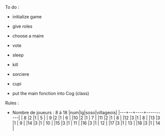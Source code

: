To do :
- initialize game
- give roles
- choose a maire
- vote
- sleep
- kill
- sorciere
- cupi




- put the main fonction into Cog (class)








Rules :
- Nombre de joueurs : 8 à 18
|num|lg|soso|villageois|
|---+--+----+----------|
| 8 |2 |1   |     5    |
| 9 |2 |1   |     6    |
|10 |2 |1   |     7    |
|11 |2 |1   |     8    |
|12 |3 |1   |     8    |
|13 |3 |1   |     9    |
|14 |3 |1   |    10    |
|15 |3 |1   |    11    |
|16 |3 |1   |    12    |
|17 |3 |1   |    13    |
|18 |3 |1   |    14    |